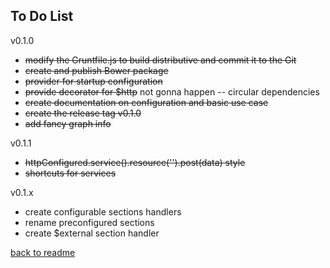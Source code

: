 ## To Do List
v0.1.0
- ~~modify the Gruntfile.js to build distributive and commit it to the Git~~
- ~~create and publish Bower package~~
- ~~provider for startup configuration~~
- ~~provide decorator for $http~~ not gonna happen -- circular dependencies
- ~~create documentation on configuration and basic use case~~
- ~~create the release tag v0.1.0~~
- ~~add fancy graph info~~

v0.1.1
- ~~httpConfigured.service().resource('').post(data) style~~
- ~~shortcuts for services~~

v0.1.x
- create configurable sections handlers
- rename preconfigured sections
- create $external section handler


[back to readme](README.md)


